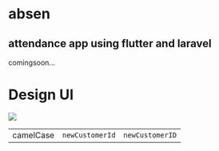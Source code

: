 # absen
## attendance app using flutter and laravel
comingsoon...

# Design UI

<table>
    <tbody>
        <tr>
            <img src="github.com/baydim/absen/blob/main/design/login.png?raw=true">
            <td>camelCase</td>
            <td><code>newCustomerId</code></td>
            <td><code>newCustomerID</code></td>
        </tr>
    </tbody>
  </table>
